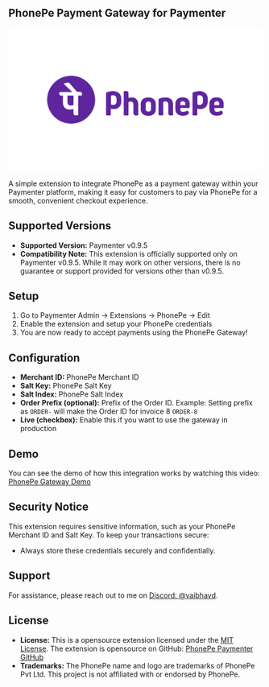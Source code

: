 ## PhonePe Payment Gateway for Paymenter

![](phonepe.svg)

A simple extension to integrate PhonePe as a payment gateway within your Paymenter platform, making it easy for customers to pay via PhonePe for a smooth, convenient checkout experience.

## Supported Versions
- **Supported Version:** Paymenter v0.9.5
- **Compatibility Note:** This extension is officially supported only on Paymenter v0.9.5. While it may work on other versions, there is no guarantee or support provided for versions other than v0.9.5.

## Setup

1. Go to Paymenter Admin -> Extensions -> PhonePe -> Edit
1. Enable the extension and setup your PhonePe credentials
1. You are now ready to accept payments using the PhonePe Gateway!

## Configuration

- **Merchant ID:** PhonePe Merchant ID
- **Salt Key:** PhonePe Salt Key
- **Salt Index:** PhonePe Salt Index
- **Order Prefix (optional):** Prefix of the Order ID. Example: Setting prefix as `ORDER-` will make the Order ID for invoice 8 `ORDER-8`
- **Live (checkbox):** Enable this if you want to use the gateway in production

## Demo
You can see the demo of how this integration works by watching this video: [PhonePe Gateway Demo](https://streamable.com/4a3ryt)

## Security Notice

This extension requires sensitive information, such as your PhonePe Merchant ID and Salt Key. To keep your transactions secure:

- Always store these credentials securely and confidentially.

## Support

For assistance, please reach out to me on [Discord: @vaibhavd](https://discord.com/users/914452175839723550).

## License

- **License:** This is a opensource extension licensed under the [MIT License](LICENSE). The extension is opensource on GitHub: [PhonePe Paymenter GitHub](https://github.com/VaibhavSys/PhonePe-Paymenter)
- **Trademarks:** The PhonePe name and logo are trademarks of PhonePe Pvt Ltd. This project is not affiliated with or endorsed by PhonePe.
